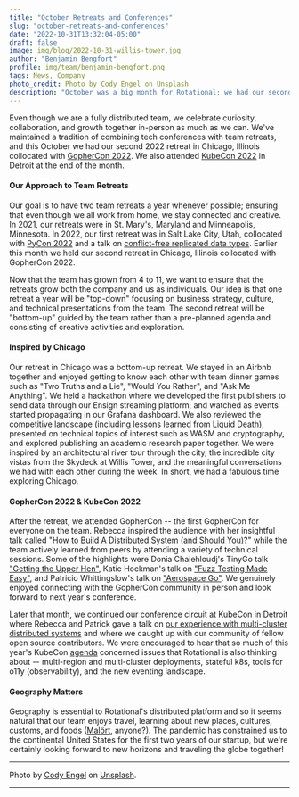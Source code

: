 ```yaml
---
title: "October Retreats and Conferences"
slug: "october-retreats-and-conferences"
date: "2022-10-31T13:32:04-05:00"
draft: false
image: img/blog/2022-10-31-willis-tower.jpg
author: "Benjamin Bengfort"
profile: img/team/benjamin-bengfort.png
tags: News, Company
photo_credit: Photo by Cody Engel on Unsplash
description: "October was a big month for Rotational; we had our second annual team retreat in Chicago and attended GopherCon and KubeCon!"
---
```


Even though we are a fully distributed team, we celebrate curiosity, collaboration, and growth together in-person as much as we can. We've maintained a tradition of combining tech conferences with team retreats, and this October we had our second 2022 retreat in Chicago, Illinois collocated with [GopherCon 2022](https://www.gophercon.com/home). We also attended [KubeCon 2022](https://events.linuxfoundation.org/kubecon-cloudnativecon-north-america/) in Detroit at the end of the month.

<!--more-->

#### Our Approach to Team Retreats

Our goal is to have two team retreats a year whenever possible; ensuring that even though we all work from home, we stay connected and creative. In 2021, our retreats were in St. Mary's, Maryland and Minneapolis, Minnesota. In 2022, our first retreat was in Salt Lake City, Utah, collocated with [PyCon 2022](https://us.pycon.org/2022/) and a talk on [conflict-free replicated data types](https://youtu.be/jlPiGUYSLGM). Earlier this month we held our second retreat in Chicago, Illinois collocated with GopherCon 2022.

Now that the team has grown from 4 to 11, we want to ensure that the retreats grow both the company and us as individuals. Our idea is that one retreat a year will be "top-down" focusing on business strategy, culture, and technical presentations from the team. The second retreat will be "bottom-up" guided by the team rather than a pre-planned agenda and consisting of creative activities and exploration.

#### Inspired by Chicago

Our retreat in Chicago was a bottom-up retreat. We stayed in an Airbnb together and enjoyed getting to know each other with team dinner games such as "Two Truths and a Lie", "Would You Rather", and "Ask Me Anything". We held a hackathon where we developed the first publishers to send data through our Ensign streaming platform, and watched as events started propagating in our Grafana dashboard. We also reviewed the competitive landscape (including lessons learned from [Liquid Death](https://liquiddeath.com/)), presented on technical topics of interest such as WASM and cryptography, and explored publishing an academic research paper together. We were inspired by an architectural river tour through the city, the incredible city vistas from the Skydeck at Willis Tower, and the meaningful conversations we had with each other during the week. In short, we had a fabulous time exploring Chicago.

#### GopherCon 2022 & KubeCon 2022

After the retreat, we attended GopherCon -- the first GopherCon for everyone on the team. Rebecca inspired the audience with her insightful talk called ["How to Build A Distributed System (and Should You)?"](https://youtu.be/29SSAht65ZI) while the team actively learned from peers by attending a variety of technical sessions. Some of the highlights were Donia Chaiehloudj's TinyGo talk ["Getting the Upper Hen"](https://www.gophercon.com/agenda/session/944258), Katie Hockman's talk on ["Fuzz Testing Made Easy"](https://www.gophercon.com/agenda/session/944200), and Patricio Whittingslow's talk on ["Aerospace Go"](https://www.gophercon.com/agenda/session/944272). We genuinely enjoyed connecting with the GopherCon community in person and look forward to next year's conference.

Later that month, we continued our conference circuit at KubeCon in Detroit where Rebecca and Patrick gave a talk on [our experience with multi-cluster distributed systems](https://youtu.be/39JqNkqxP3M) and where we caught up with our community of fellow open source contributors. We were encouraged to hear that so much of this year's KubeCon [agenda](https://events.linuxfoundation.org/kubecon-cloudnativecon-north-america/program/schedule/) concerned issues that Rotational is also thinking about -- multi-region and multi-cluster deployments, stateful k8s, tools for o11y (observability), and the new eventing landscape.

#### Geography Matters

Geography is essential to Rotational's distributed platform and so it seems natural that our team enjoys travel, learning about new places, cultures, customs, and foods ([Malört](https://www.thebacklabel.com/what-is-malort/#.Y4TVQ-xudQI), anyone?). The pandemic has constrained us to the continental United States for the first two years of our startup, but we're certainly looking forward to new horizons and traveling the globe together!

---

Photo by [Cody Engel](https://unsplash.com/@codyengel?utm_source=unsplash&utm_medium=referral&utm_content=creditCopyText) on [Unsplash](https://unsplash.com/s/photos/willis-tower?utm_source=unsplash&utm_medium=referral&utm_content=creditCopyText).

---
